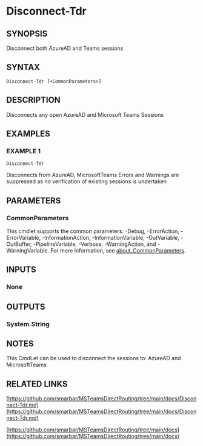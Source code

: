 # Disconnect-Tdr

## SYNOPSIS
Disconnect both AzureAD and Teams sessions

## SYNTAX

```
Disconnect-Tdr [<CommonParameters>]
```

## DESCRIPTION
Disconnects any open AzureAD and Microsoft Teams Sessions

## EXAMPLES

### EXAMPLE 1
```
Disconnect-Tdr
```

Disconnects from AzureAD, MicrosoftTeams
Errors and Warnings are suppressed as no verification of existing sessions is undertaken

## PARAMETERS

### CommonParameters
This cmdlet supports the common parameters: -Debug, -ErrorAction, -ErrorVariable, -InformationAction, -InformationVariable, -OutVariable, -OutBuffer, -PipelineVariable, -Verbose, -WarningAction, and -WarningVariable. For more information, see [about_CommonParameters](http://go.microsoft.com/fwlink/?LinkID=113216).

## INPUTS

### None
## OUTPUTS

### System.String
## NOTES
This CmdLet can be used to disconnect the sessions to: AzureAD and MicrosoftTeams

## RELATED LINKS

[https://github.com/smarbar/MSTeamsDirectRouting/tree/main/docs/Disconnect-Tdr.md](https://github.com/smarbar/MSTeamsDirectRouting/tree/main/docs/Disconnect-Tdr.md)

[https://github.com/smarbar/MSTeamsDirectRouting/tree/main/docs](https://github.com/smarbar/MSTeamsDirectRouting/tree/main/docs)